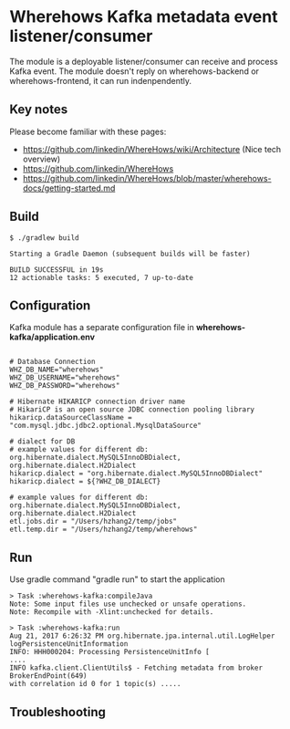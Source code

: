 # Wherehows Kafka metadata event listener/consumer
The module is a deployable listener/consumer can receive and process Kafka event.
The module doesn't reply on wherehows-backend or wherehows-frontend, it can run indenpendently.

## Key notes
Please become familiar with these pages:
- https://github.com/linkedin/WhereHows/wiki/Architecture (Nice tech overview)
- https://github.com/linkedin/WhereHows
- https://github.com/linkedin/WhereHows/blob/master/wherehows-docs/getting-started.md


## Build
```
$ ./gradlew build
  
Starting a Gradle Daemon (subsequent builds will be faster)

BUILD SUCCESSFUL in 19s
12 actionable tasks: 5 executed, 7 up-to-date
```

## Configuration
Kafka module has a separate configuration file in **wherehows-kafka/application.env**
```
  
# Database Connection
WHZ_DB_NAME="wherehows"
WHZ_DB_USERNAME="wherehows"
WHZ_DB_PASSWORD="wherehows"
  
# Hibernate HIKARICP connection driver name
# HikariCP is an open source JDBC connection pooling library
hikaricp.dataSourceClassName = "com.mysql.jdbc.jdbc2.optional.MysqlDataSource"

# dialect for DB
# example values for different db: org.hibernate.dialect.MySQL5InnoDBDialect, org.hibernate.dialect.H2Dialect
hikaricp.dialect = "org.hibernate.dialect.MySQL5InnoDBDialect"
hikaricp.dialect = ${?WHZ_DB_DIALECT}

# example values for different db: org.hibernate.dialect.MySQL5InnoDBDialect, org.hibernate.dialect.H2Dialect
etl.jobs.dir = "/Users/hzhang2/temp/jobs"
etl.temp.dir = "/Users/hzhang2/temp/wherehows"
```


## Run
Use gradle command "gradle run" to start the application
```
> Task :wherehows-kafka:compileJava
Note: Some input files use unchecked or unsafe operations.
Note: Recompile with -Xlint:unchecked for details.

> Task :wherehows-kafka:run
Aug 21, 2017 6:26:32 PM org.hibernate.jpa.internal.util.LogHelper logPersistenceUnitInformation
INFO: HHH000204: Processing PersistenceUnitInfo [
....
INFO kafka.client.ClientUtils$ - Fetching metadata from broker BrokerEndPoint(649) 
with correlation id 0 for 1 topic(s) .....

```

## Troubleshooting

